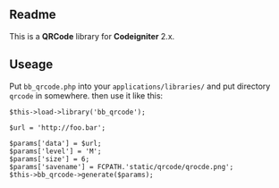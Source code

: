 ## Readme

This is a **QRCode** library for **Codeigniter** 2.x.


## Useage
Put `bb_qrcode.php` into your `applications/libraries/` and put directory `qrcode` in somewhere. then use it like this:
	
    $this->load->library('bb_qrcode');

    $url = 'http://foo.bar';
    
	$params['data'] = $url;
	$params['level'] = 'M';
	$params['size'] = 6;
	$params['savename'] = FCPATH.'static/qrcode/qrocde.png';
	$this->bb_qrcode->generate($params);

